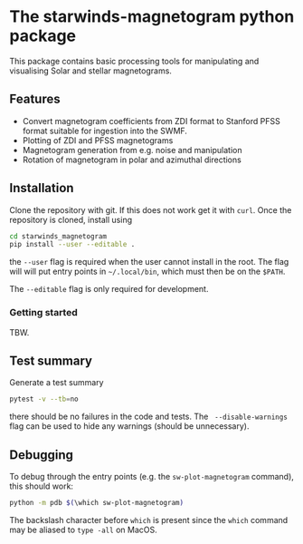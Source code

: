 # The starwinds-magnetogram python package
This package contains basic processing tools for manipulating and visualising Solar and stellar magnetograms.

## Features
* Convert magnetogram coefficients from ZDI format to Stanford PFSS format suitable for ingestion into the SWMF.
* Plotting of ZDI and PFSS magnetograms
* Magnetogram generation from e.g. noise and manipulation
* Rotation of magnetogram in polar and azimuthal directions

## Installation
Clone the repository with git. If this does not work get it with `curl`.
Once the repository is cloned, install using
```bash
cd starwinds_magnetogram
pip install --user --editable .
```
the `--user` flag is required when the user cannot install in the root. The flag will will put entry points in `~/.local/bin`, which must then be on the `$PATH`.

The `--editable` flag is only required for development. 

### Getting started
TBW.

## Test summary
Generate a test summary 
```bash
pytest -v --tb=no
```
there should be no failures in the code and tests. 
The ` --disable-warnings` flag can be used to hide any warnings (should be unnecessary).

## Debugging
To debug through the entry points (e.g. the `sw-plot-magnetogram` command), this should work:
```bash
python -m pdb $(\which sw-plot-magnetogram)
```
The backslash character before `which` is present since the `which` command may be aliased to `type -all` on MacOS. 
